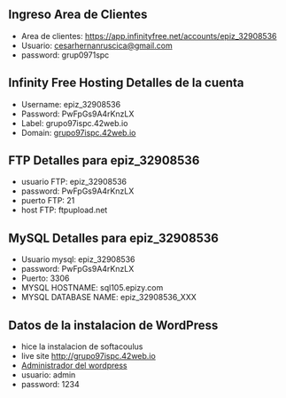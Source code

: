 

## Ingreso Area de Clientes
- Area de clientes: <a href="https://app.infinityfree.net/accounts/epiz_32908536" target="_blank">https://app.infinityfree.net/accounts/epiz_32908536</a>
- Usuario: cesarhernanruscica@gmail.com
- password: grup0971spc

## Infinity Free Hosting Detalles de la cuenta
- Username: epiz_32908536
- Password: PwFpGs9A4rKnzLX
- Label: grupo97ispc.42web.io
- Domain: <a href="http://grupo97ispc.42web.io" target="_blank">grupo97ispc.42web.io</a>
  
## FTP Detalles para epiz_32908536
- usuario FTP: epiz_32908536
- password: PwFpGs9A4rKnzLX
- puerto FTP: 21
- host FTP: ftpupload.net

## MySQL Detalles para epiz_32908536
- Usuario mysql: epiz_32908536
- password: PwFpGs9A4rKnzLX
- Puerto: 3306 
- MYSQL HOSTNAME: sql105.epizy.com
- MYSQL DATABASE NAME: epiz_32908536_XXX

## Datos de la instalacion de WordPress
- hice la instalacion de softacoulus
- live site <a href="http://grupo97ispc.42web.io/" target="_blank">http://grupo97ispc.42web.io</a>
- <a href="http://grupo97ispc.42web.io/wp-admin/index.php" target="_blank">Administrador del wordpress</a>
- usuario: admin
- password: 1234